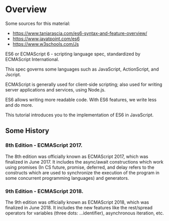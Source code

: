 # Overview

Some sources for this material:
- https://www.taniarascia.com/es6-syntax-and-feature-overview/
- https://www.javatpoint.com/es6 
- https://www.w3schools.com/Js

ES6 or ECMAScript 6 - scripting language spec, standardized by ECMAScript International.

This spec governs some languages such as JavaScript, ActionScript, and Jscript.

ECMAScript is generally used for client-side scripting; also used for writing server applications and services, using Node.js.

ES6 allows writing more readable code. With ES6 features, we write less and do more.

This tutorial introduces you to the implementation of ES6 in JavaScript.


## Some History

### 8th Edition - ECMAScript 2017.
The 8th edition was officially known as ECMAScript 2017, which was finalized in June 2017. It includes the async/await constructions which work using promises (In CS future, promise, deferred, and delay refers to the constructs which are used to synchronize the execution of the program in some concurrent programming languages) and generators.

### 9th Edition - ECMAScript 2018.
The 9th edition was officially known as ECMAScript 2018, which was finalized in June 2018. It includes the new features like the rest/spread operators for variables (three dots: …identifier), asynchronous iteration, etc.

